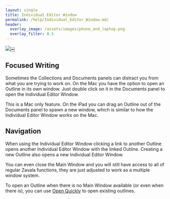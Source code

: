 ```yaml
---
layout: single
title: Individual Editor Window
permalink: /help/Individual_Editor_Window.md/
header:
  overlay_image: /assets/images/phone_and_laptop.png
  overlay_filter: 0.5
---
```




![](/assets/images/help/BE40C20A-91CA-4830-8509-F513E82AA57F.png)￼

## Focused Writing

Sometimes the Collections and Documents panels can distract you from what you are trying to work on. On the Mac you have the option to open an Outline in its own window. Just double click on it in the Documents panel to open the Individual Editor Window.

This is a Mac only feature. On the iPad you can drag an Outline out of the Documents panel to spawn a new window, which is similar to how the Individual Editor Window works on the Mac.

## Navigation

When using the Individual Editor Window clicking a link to another Outline opens another Individual Editor Window with the linked Outline. Creating a new Outline also opens a new Individual Editor Window.

You can even close the Main Window and you will still have access to all of regular Zavala functions, they are just adjusted to work as a multiple window system.

To open an Outline when there is no Main Window available (or even when there is), you can use [Open Quickly](Open_Quickly.md) to open existing outlines.